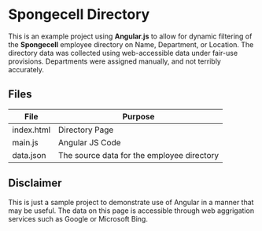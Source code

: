 # Spongecell Directory

This is an example project using **Angular.js** to allow for dynamic filtering of the **Spongecell** employee directory on Name, Department, or Location.  The directory data was collected using web-accessible data under fair-use provisions.  Departments were assigned manually, and not terribly accurately.

## Files

| File | Purpose |
| ---- | ---- |
| index.html | Directory Page |
| main.js | Angular JS Code |
| data.json | The source data for the employee directory |

## Disclaimer

This is just a sample project to demonstrate use of Angular in a manner that may be useful.  The data on this page is accessible through web aggrigation services such as Google or Microsoft Bing.